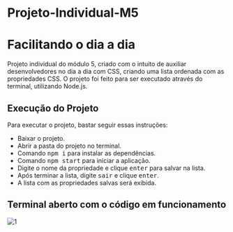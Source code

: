 # Projeto-Individual-M5
# Facilitando o dia a dia

Projeto individual do módulo 5, criado com o intuito de auxiliar desenvolvedores no dia a dia com CSS, criando uma lista ordenada com as propriedades CSS. O projeto foi feito para ser executado através do terminal, utilizando Node.js.

## Execução do Projeto

Para executar o projeto, bastar seguir essas instruções:

<ul>
  <li>Baixar o projeto.</li>
  <li>Abrir a pasta do projeto no terminal.</li>
  <li>Comando <kbd>npm i</kbd> para instalar as dependências.</li>
  <li>Comando <kbd>npm start</kbd> para iniciar a aplicação.</li>
  <li>Digite o nome da propriedade e clique <kbd>enter</kbd> para salvar na lista.</li>
  <li>Após terminar a lista, digite <kbd>sair</kbd> e clique <kbd>enter</kbd>.</li>
  <li>A lista com as propriedades salvas será exibida.</li>
</ul>

## Terminal aberto com o código em funcionamento
![1](https://user-images.githubusercontent.com/114102368/219699477-0fc6802b-4922-4ae4-954f-d2efdcd2b442.png)
